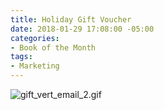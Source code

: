 ```yaml
---
title: Holiday Gift Voucher
date: 2018-01-29 17:08:00 -05:00
categories:
- Book of the Month
tags:
- Marketing
---
```


![gift_vert_email_2.gif](/uploads/gift_vert_email_2.gif)